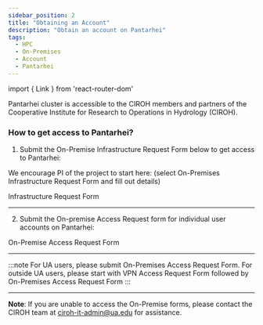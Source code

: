 ```yaml
---
sidebar_position: 2
title: "Obtaining an Account"
description: "Obtain an account on Pantarhei"
tags:
  - HPC
  - On-Premises
  - Account
  - Pantarhei
---
```


import { Link } from 'react-router-dom'

Pantarhei cluster is accessible to the CIROH members and partners of the Cooperative Institute for Research to Operations in Hydrology (CIROH).

### How to get access to Pantarhei?

1. Submit the On-Premise Infrastructure Request Form below to get access to Pantarhei:

We encourage PI of the project to start here: (select On-Premises Infrastructure Request Form and fill out details)

<Link class="button button--active button--primary" to="https://github.com/CIROH-UA/NGIAB-CloudInfra/issues/new?assignees=&labels=on-prem&projects=&template=onprem-request.md&title="> Infrastructure Request Form</Link>

---

2. Submit the On-premise Access Request form for individual user accounts on Pantarhei:

<Link class="button button--active button--primary" to="https://forms.office.com/Pages/ResponsePage.aspx?id=jnIAKtDwtECk6M5DPz-8p4IIpHdEnmhNgjOa9FjrwGtUMzdTOUpKVU5UWFNCU0ZQUlowS0cxV0xFRy4u"> On-Premise Access Request Form</Link>

---

:::note
For UA users, please submit On-Premises Access Request Form. For outside UA users, please start with VPN Access Request Form followed by On-Premises Access Request Form
:::

---
 **Note**: If you are unable to access the On-Premise forms, please contact the CIROH team at ciroh-it-admin@ua.edu for assistance.